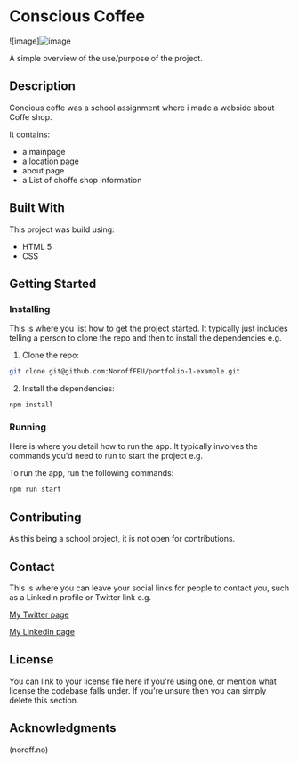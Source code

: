 # Conscious Coffee

![image]![image](https://github.com/RichardSkartveit/-Conscious-Coffee/assets/114581981/b8e41f4a-1820-49fe-93f7-4ab134a067b8)

A simple overview of the use/purpose of the project.

## Description

Concious coffe was a school assignment where i made a webside about Coffe shop.

It contains:

- a mainpage
- a location page
- about page
- a List of choffe shop information

## Built With

This project was build using:

- HTML 5
- CSS


## Getting Started

### Installing

This is where you list how to get the project started. It typically just includes telling a person to clone the repo and then to install the dependencies e.g.

1. Clone the repo:

```bash
git clone git@github.com:NoroffFEU/portfolio-1-example.git
```

2. Install the dependencies:

```
npm install
```

### Running

Here is where you detail how to run the app. It typically involves the commands you'd need to run to start the project e.g.

To run the app, run the following commands:

```bash
npm run start
```

## Contributing

As this being a school project, it is not open for contributions.

## Contact

This is where you can leave your social links for people to contact you, such as a LinkedIn profile or Twitter link e.g.

[My Twitter page](www.twitter.com)

[My LinkedIn page](www.linkedin.com)

## License

You can link to your license file here if you're using one, or mention what license the codebase falls under. If you're unsure then you can simply delete this section.

## Acknowledgments

(noroff.no)
